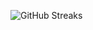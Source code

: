 ![GitHub Streaks](https://github-streaks-mqc9.onrender.com/streak/happilli/image?theme=midnight&cache_bust=1743277394&lang=ja)
